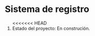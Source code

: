 <h1>Sistema de registro</h1>
<ol type="1">
<<<<<<< HEAD
  <li>Estado del proyecto: En construción.</li>
</ol>